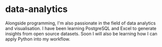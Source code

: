 # data-analytics
Alongside programming, I'm also passionate in the field of data analytics and visualisation. I have been learning PostgreSQL and Excel to generate insights from open source datasets. Soon I will also be learning how I can apply Python into my workflow.
